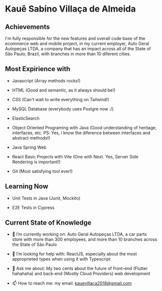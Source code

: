 # Kauê Sabino Villaça de Almeida

## Achievements

I'm fully responsible for the new features and overall code base of the ecommerce web and mobile project, in my current employer, Auto Geral Autopeças LTDA, a company that has an impact across all of the State of São Paulo, Brazil, with branches in more than 10 diferent cities.

## Most Expirience with

- Javascript (Array methods rocks!)

- HTML (Good and semantic, as it always should be!)

- CSS (Can't wait to write everything on Tailwind!)

- MySQL Database (everybody uses Postgre now :/)

- ElasticSearch

- Object Oriented Programing with Java (Good understanding of heritage, interfaces, etc. PS: Yes, i know the diference between interfaces and abstract methods!)

- Java Spring Web

- React Basic Projects with Vite (One with Next. Yes, Server Side Rendering is important!)

- Git (Most satisfying tool ever!)

## Learning Now

- Unit Tests in Java (Junit, Mockito)

- E2E Tests in Cypress

## Current State of Knowledge

- 🔭 I’m currently working on: Auto Geral Autopeças LTDA, a car parts store with more than 300 employees, and more than 10 branches across the State of São Paulo

- 🤔 I’m looking for help with: ReactJS, especially about the most approprieted types when using it with Typescript 

- 💬 Ask me about: My two cents about the future of front-end (Flutter hahahaha) and back-end (Mostly Cloud Providers) web development 

- 📫 How to reach me: my email: kauevillaca2018@gmail.com
